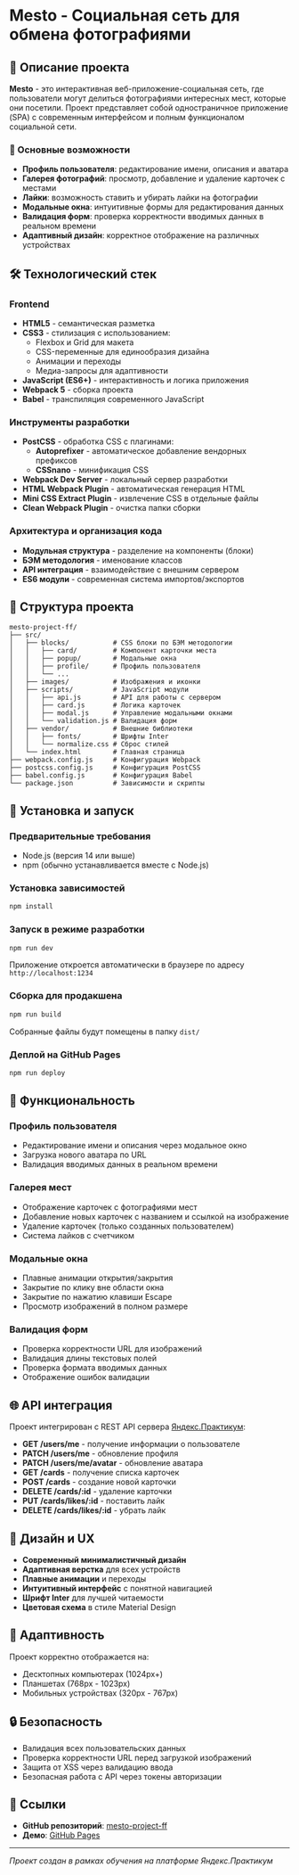 # Mesto - Социальная сеть для обмена фотографиями

## 📖 Описание проекта

**Mesto** - это интерактивная веб-приложение-социальная сеть, где пользователи могут делиться фотографиями интересных мест, которые они посетили. Проект представляет собой одностраничное приложение (SPA) с современным интерфейсом и полным функционалом социальной сети.

### 🎯 Основные возможности

- **Профиль пользователя**: редактирование имени, описания и аватара
- **Галерея фотографий**: просмотр, добавление и удаление карточек с местами
- **Лайки**: возможность ставить и убирать лайки на фотографии
- **Модальные окна**: интуитивные формы для редактирования данных
- **Валидация форм**: проверка корректности вводимых данных в реальном времени
- **Адаптивный дизайн**: корректное отображение на различных устройствах

## 🛠 Технологический стек

### Frontend
- **HTML5** - семантическая разметка
- **CSS3** - стилизация с использованием:
  - Flexbox и Grid для макета
  - CSS-переменные для единообразия дизайна
  - Анимации и переходы
  - Медиа-запросы для адаптивности
- **JavaScript (ES6+)** - интерактивность и логика приложения
- **Webpack 5** - сборка проекта
- **Babel** - транспиляция современного JavaScript

### Инструменты разработки
- **PostCSS** - обработка CSS с плагинами:
  - **Autoprefixer** - автоматическое добавление вендорных префиксов
  - **CSSnano** - минификация CSS
- **Webpack Dev Server** - локальный сервер разработки
- **HTML Webpack Plugin** - автоматическая генерация HTML
- **Mini CSS Extract Plugin** - извлечение CSS в отдельные файлы
- **Clean Webpack Plugin** - очистка папки сборки

### Архитектура и организация кода
- **Модульная структура** - разделение на компоненты (блоки)
- **БЭМ методология** - именование классов
- **API интеграция** - взаимодействие с внешним сервером
- **ES6 модули** - современная система импортов/экспортов

## 📁 Структура проекта

```
mesto-project-ff/
├── src/
│   ├── blocks/           # CSS блоки по БЭМ методологии
│   │   ├── card/         # Компонент карточки места
│   │   ├── popup/        # Модальные окна
│   │   ├── profile/      # Профиль пользователя
│   │   └── ...
│   ├── images/           # Изображения и иконки
│   ├── scripts/          # JavaScript модули
│   │   ├── api.js        # API для работы с сервером
│   │   ├── card.js       # Логика карточек
│   │   ├── modal.js      # Управление модальными окнами
│   │   └── validation.js # Валидация форм
│   ├── vendor/           # Внешние библиотеки
│   │   ├── fonts/        # Шрифты Inter
│   │   └── normalize.css # Сброс стилей
│   └── index.html        # Главная страница
├── webpack.config.js     # Конфигурация Webpack
├── postcss.config.js     # Конфигурация PostCSS
├── babel.config.js       # Конфигурация Babel
└── package.json          # Зависимости и скрипты
```

## 🚀 Установка и запуск

### Предварительные требования
- Node.js (версия 14 или выше)
- npm (обычно устанавливается вместе с Node.js)

### Установка зависимостей
```bash
npm install
```

### Запуск в режиме разработки
```bash
npm run dev
```
Приложение откроется автоматически в браузере по адресу `http://localhost:1234`

### Сборка для продакшена
```bash
npm run build
```
Собранные файлы будут помещены в папку `dist/`

### Деплой на GitHub Pages
```bash
npm run deploy
```

## 🔧 Функциональность

### Профиль пользователя
- Редактирование имени и описания через модальное окно
- Загрузка нового аватара по URL
- Валидация вводимых данных в реальном времени

### Галерея мест
- Отображение карточек с фотографиями мест
- Добавление новых карточек с названием и ссылкой на изображение
- Удаление карточек (только созданных пользователем)
- Система лайков с счетчиком

### Модальные окна
- Плавные анимации открытия/закрытия
- Закрытие по клику вне области окна
- Закрытие по нажатию клавиши Escape
- Просмотр изображений в полном размере

### Валидация форм
- Проверка корректности URL для изображений
- Валидация длины текстовых полей
- Проверка формата вводимых данных
- Отображение ошибок валидации

## 🌐 API интеграция

Проект интегрирован с REST API сервера [Яндекс.Практикум](https://nomoreparties.co/):

- **GET /users/me** - получение информации о пользователе
- **PATCH /users/me** - обновление профиля
- **PATCH /users/me/avatar** - обновление аватара
- **GET /cards** - получение списка карточек
- **POST /cards** - создание новой карточки
- **DELETE /cards/:id** - удаление карточки
- **PUT /cards/likes/:id** - поставить лайк
- **DELETE /cards/likes/:id** - убрать лайк

## 🎨 Дизайн и UX

- **Современный минималистичный дизайн**
- **Адаптивная верстка** для всех устройств
- **Плавные анимации** и переходы
- **Интуитивный интерфейс** с понятной навигацией
- **Шрифт Inter** для лучшей читаемости
- **Цветовая схема** в стиле Material Design

## 📱 Адаптивность

Проект корректно отображается на:
- Десктопных компьютерах (1024px+)
- Планшетах (768px - 1023px)
- Мобильных устройствах (320px - 767px)

## 🔒 Безопасность

- Валидация всех пользовательских данных
- Проверка корректности URL перед загрузкой изображений
- Защита от XSS через валидацию ввода
- Безопасная работа с API через токены авторизации


## 🔗 Ссылки

- **GitHub репозиторий**: [mesto-project-ff](https://github.com/maksim533/mesto-project-ff)
- **Демо**: [GitHub Pages](https://maksim533.github.io/mesto-project-ff/)

---

*Проект создан в рамках обучения на платформе Яндекс.Практикум*
